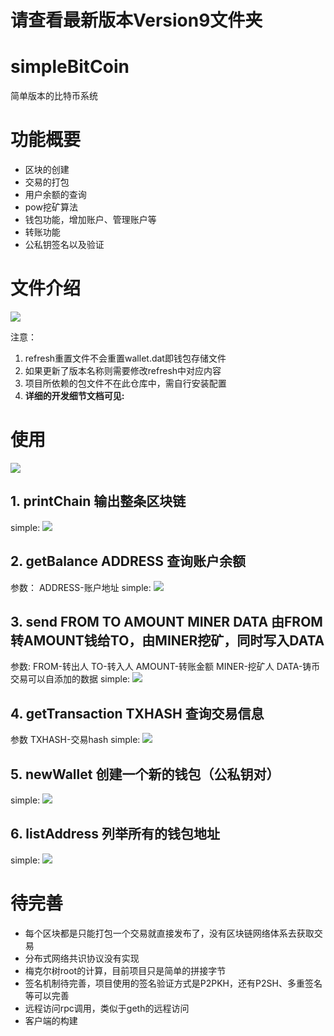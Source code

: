 # 请查看最新版本Version9文件夹

# simpleBitCoin
简单版本的比特币系统
# 功能概要
* 区块的创建
* 交易的打包
* 用户余额的查询
* pow挖矿算法
* 钱包功能，增加账户、管理账户等
* 转账功能
* 公私钥签名以及验证
# 文件介绍
![](http://xwjpics.gumptlu.work/qiniu_picGo/20201004092202.png)

注意：
1. refresh重置文件不会重置wallet.dat即钱包存储文件
2. 如果更新了版本名称则需要修改refresh中对应内容
3. 项目所依赖的包文件不在此仓库中，需自行安装配置
4. **详细的开发细节文档可见:**

# 使用
![](http://xwjpics.gumptlu.work/qiniu_picGo/20201004090620.png)

## 1. printChain 输出整条区块链
simple:
![](http://xwjpics.gumptlu.work/qiniu_picGo/20201004091517.png)

## 2. getBalance ADDRESS 查询账户余额
参数： ADDRESS-账户地址
simple:
![](http://xwjpics.gumptlu.work/qiniu_picGo/20201004091724.png)

## 3. send FROM TO AMOUNT MINER DATA  由FROM转AMOUNT钱给TO，由MINER挖矿，同时写入DATA
参数: FROM-转出人 TO-转入人 AMOUNT-转账金额 MINER-挖矿人 DATA-铸币交易可以自添加的数据
simple:
![](http://xwjpics.gumptlu.work/qiniu_picGo/20201004092752.png)

## 4. getTransaction TXHASH 查询交易信息
参数 TXHASH-交易hash
simple:
![](http://xwjpics.gumptlu.work/qiniu_picGo/20201004092924.png)

## 5. newWallet 创建一个新的钱包（公私钥对）
simple:
![](http://xwjpics.gumptlu.work/qiniu_picGo/20201004093103.png)

## 6. listAddress 列举所有的钱包地址
simple:
![](http://xwjpics.gumptlu.work/qiniu_picGo/20201004093157.png)

# 待完善
* 每个区块都是只能打包一个交易就直接发布了，没有区块链网络体系去获取交易
* 分布式网络共识协议没有实现
* 梅克尔树root的计算，目前项目只是简单的拼接字节
* 签名机制待完善，项目使用的签名验证方式是P2PKH，还有P2SH、多重签名等可以完善
* 远程访问rpc调用，类似于geth的远程访问
* 客户端的构建
